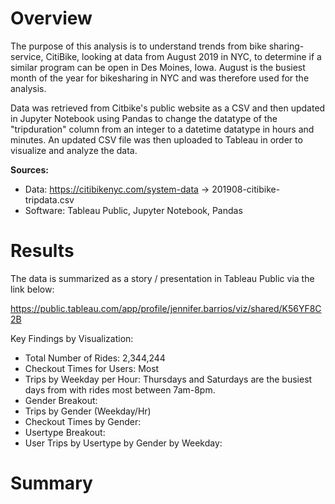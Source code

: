 # Overview

The purpose of this analysis is to understand trends from bike sharing-service, CitiBike, looking at data from August 2019 in NYC, to determine if a similar program can be open in Des Moines, Iowa. August is the busiest month of the year for bikesharing in NYC and was therefore used for the analysis.

Data was retrieved from Citbike's public website as a CSV and then updated in Jupyter Notebook using Pandas to change the datatype of the "tripduration" column from an integer to a datetime datatype in hours and minutes. An updated CSV file was then uploaded to Tableau in order to visualize and analyze the data. 

**Sources:** 
* Data: https://citibikenyc.com/system-data -> 201908-citibike-tripdata.csv
* Software: Tableau Public, Jupyter Notebook, Pandas

# Results

The data is summarized as a story / presentation in Tableau Public via the link below:

https://public.tableau.com/app/profile/jennifer.barrios/viz/shared/K56YF8C2B

Key Findings by Visualization: 
* Total Number of Rides: 2,344,244
* Checkout Times for Users: Most 
* Trips by Weekday per Hour: Thursdays and Saturdays are the busiest days from with rides most between 7am-8pm.
* Gender Breakout: 
* Trips by Gender (Weekday/Hr)
* Checkout Times by Gender:
* Usertype Breakout:
* User Trips by Usertype by Gender by Weekday:

# Summary
